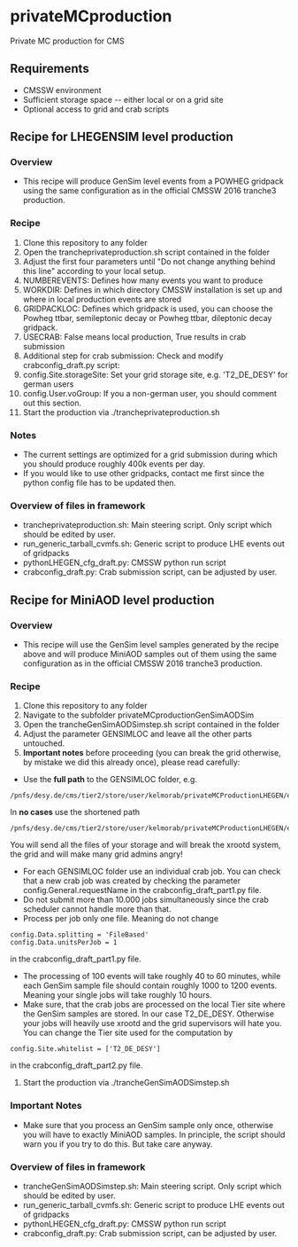 # privateMCproduction
Private MC production for CMS

## Requirements
* CMSSW environment
* Sufficient storage space -- either local or on a grid site
* Optional access to grid and crab scripts



## Recipe for LHEGENSIM level production

### Overview
 * This recipe will produce GenSim level events from a POWHEG gridpack using the same configuration as in the official CMSSW 2016 tranche3 production.

### Recipe
1. Clone this repository to any folder
1. Open the trancheprivateproduction.sh script contained in the folder
1. Adjust the first four parameters until "Do not change anything
behind this line" according to your local setup.
  1. NUMBEREVENTS: Defines how many events you want to produce
  1. WORKDIR: Defines in which directory CMSSW installation is set up and where in local production events are stored
  1. GRIDPACKLOC: Defines which gridpack is used, you can choose the Powheg ttbar, semileptonic decay or Powheg ttbar, dileptonic decay gridpack. 
  1. USECRAB: False means local production, True results in crab submission
1. Additional step for crab submission: Check and modify crabconfig_draft.py script:
  1. config.Site.storageSite: Set your grid storage site, e.g. 'T2_DE_DESY' for german users
  1. config.User.voGroup: If you a non-german user, you should comment out this section.
1. Start the production via ./trancheprivateproduction.sh

### Notes
* The current settings are optimized for a grid submission during which you should produce roughly 400k events per day.
* If you would like to use other gridpacks, contact me first since the python config file has to be updated then.

###  Overview of files in framework
* trancheprivateproduction.sh: Main steering script. Only script which should be edited by user.
* run_generic_tarball_cvmfs.sh: Generic script to produce LHE events out of gridpacks
* pythonLHEGEN_cfg_draft.py: CMSSW python run script
* crabconfig_draft.py: Crab submission script, can be adjusted by user.


## Recipe for MiniAOD level production
### Overview
 * This recipe will use the GenSim level samples generated by the recipe above and will produce MiniAOD samples out of them using the same configuration as in the official CMSSW 2016 tranche3 production.

### Recipe
1. Clone this repository to any folder
1. Navigate to the subfolder privateMCproductionGenSimAODSim
1. Open the trancheGenSimAODSimstep.sh script contained in the folder
1. Adjust the parameter GENSIMLOC and leave all the other parts untouched.
1. **Important notes** before proceeding (you can break the grid otherwise, by mistake we did this already once), please read carefully:
  * Use the **full path** to the GENSIMLOC folder, e.g.
  
  ```
  /pnfs/desy.de/cms/tier2/store/user/kelmorab/privateMCProductionLHEGEN/eventLHEGEN/160823_114114
  ```
  In **no cases** use the shortened path
  
  ```
  /pnfs/desy.de/cms/tier2/store/user/kelmorab/privateMCProductionLHEGEN/eventLHEGEN/
  ```
  You will send all the files of your storage and will break the xrootd system, the grid and will make many grid admins angry!
  * For each GENSIMLOC folder use an individual crab job. You can check that a new crab job was created by checking the parameter config.General.requestName in the crabconfig_draft_part1.py file.
  * Do not submit more than 10.000 jobs simultaneously since the crab scheduler cannot handle more than that.
  * Process per job only one file. Meaning do not change 
  
  ```
  config.Data.splitting = 'FileBased'
  config.Data.unitsPerJob = 1
  ```
  in the crabconfig_draft_part1.py file.
  * The processing of 100 events will take roughly 40 to 60 minutes, while each GenSim sample file should contain roughly 1000 to 1200 events. Meaning your single jobs will take roughly 10 hours.
  * Make sure, that the crab jobs are processed on the local Tier site where the GenSim samples are stored. In our case T2_DE_DESY. Otherwise your jobs will heavily use xrootd and the grid supervisors will hate you. You can change the Tier site used for the computation by
  
  ```
  config.Site.whitelist = ['T2_DE_DESY']
  ```
  in the crabconfig_draft_part2.py file.
1. Start the production via ./trancheGenSimAODSimstep.sh

### Important Notes
* Make sure that you process an GenSim sample only once, otherwise you will have to exactly MiniAOD samples. In principle, the script should warn you if you try to do this. But take care anyway.

###  Overview of files in framework
* trancheGenSimAODSimstep.sh: Main steering script. Only script which should be edited by user.
* run_generic_tarball_cvmfs.sh: Generic script to produce LHE events out of gridpacks
* pythonLHEGEN_cfg_draft.py: CMSSW python run script
* crabconfig_draft.py: Crab submission script, can be adjusted by user.
